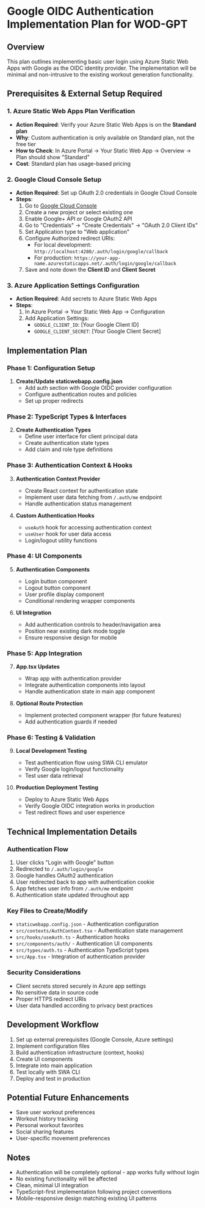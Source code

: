 # Google OIDC Authentication Implementation Plan for WOD-GPT

## Overview
This plan outlines implementing basic user login using Azure Static Web Apps with Google as the OIDC identity provider. The implementation will be minimal and non-intrusive to the existing workout generation functionality.

## Prerequisites & External Setup Required

### 1. Azure Static Web Apps Plan Verification
- **Action Required**: Verify your Azure Static Web Apps is on the **Standard plan**
- **Why**: Custom authentication is only available on Standard plan, not the free tier
- **How to Check**: In Azure Portal → Your Static Web App → Overview → Plan should show "Standard"
- **Cost**: Standard plan has usage-based pricing

### 2. Google Cloud Console Setup
- **Action Required**: Set up OAuth 2.0 credentials in Google Cloud Console
- **Steps**:
  1. Go to [Google Cloud Console](https://console.cloud.google.com/)
  2. Create a new project or select existing one
  3. Enable Google+ API or Google OAuth2 API
  4. Go to "Credentials" → "Create Credentials" → "OAuth 2.0 Client IDs"
  5. Set Application type to "Web application"
  6. Configure Authorized redirect URIs:
     - For local development: `http://localhost:4280/.auth/login/google/callback`
     - For production: `https://your-app-name.azurestaticapps.net/.auth/login/google/callback`
  7. Save and note down the **Client ID** and **Client Secret**

### 3. Azure Application Settings Configuration
- **Action Required**: Add secrets to Azure Static Web Apps
- **Steps**:
  1. In Azure Portal → Your Static Web App → Configuration
  2. Add Application Settings:
     - `GOOGLE_CLIENT_ID`: [Your Google Client ID]
     - `GOOGLE_CLIENT_SECRET`: [Your Google Client Secret]

## Implementation Plan

### Phase 1: Configuration Setup
1. **Create/Update staticwebapp.config.json**
   - Add auth section with Google OIDC provider configuration
   - Configure authentication routes and policies
   - Set up proper redirects

### Phase 2: TypeScript Types & Interfaces
2. **Create Authentication Types**
   - Define user interface for client principal data
   - Create authentication state types
   - Add claim and role type definitions

### Phase 3: Authentication Context & Hooks
3. **Authentication Context Provider**
   - Create React context for authentication state
   - Implement user data fetching from `/.auth/me` endpoint
   - Handle authentication status management

4. **Custom Authentication Hooks**
   - `useAuth` hook for accessing authentication context
   - `useUser` hook for user data access
   - Login/logout utility functions

### Phase 4: UI Components
5. **Authentication Components**
   - Login button component
   - Logout button component  
   - User profile display component
   - Conditional rendering wrapper components

6. **UI Integration**
   - Add authentication controls to header/navigation area
   - Position near existing dark mode toggle
   - Ensure responsive design for mobile

### Phase 5: App Integration
7. **App.tsx Updates**
   - Wrap app with authentication provider
   - Integrate authentication components into layout
   - Handle authentication state in main app component

8. **Optional Route Protection**
   - Implement protected component wrapper (for future features)
   - Add authentication guards if needed

### Phase 6: Testing & Validation
9. **Local Development Testing**
   - Test authentication flow using SWA CLI emulator
   - Verify Google login/logout functionality
   - Test user data retrieval

10. **Production Deployment Testing**
    - Deploy to Azure Static Web Apps
    - Verify Google OIDC integration works in production
    - Test redirect flows and user experience

## Technical Implementation Details

### Authentication Flow
1. User clicks "Login with Google" button
2. Redirected to `/.auth/login/google`
3. Google handles OAuth2 authentication
4. User redirected back to app with authentication cookie
5. App fetches user info from `/.auth/me` endpoint
6. Authentication state updated throughout app

### Key Files to Create/Modify
- `staticwebapp.config.json` - Authentication configuration
- `src/contexts/AuthContext.tsx` - Authentication state management
- `src/hooks/useAuth.ts` - Authentication hooks
- `src/components/auth/` - Authentication UI components
- `src/types/auth.ts` - Authentication TypeScript types
- `src/App.tsx` - Integration of authentication provider

### Security Considerations
- Client secrets stored securely in Azure app settings
- No sensitive data in source code
- Proper HTTPS redirect URIs
- User data handled according to privacy best practices

## Development Workflow
1. Set up external prerequisites (Google Console, Azure settings)
2. Implement configuration files
3. Build authentication infrastructure (context, hooks)
4. Create UI components
5. Integrate into main application
6. Test locally with SWA CLI
7. Deploy and test in production

## Potential Future Enhancements
- Save user workout preferences
- Workout history tracking
- Personal workout favorites
- Social sharing features
- User-specific movement preferences

## Notes
- Authentication will be completely optional - app works fully without login
- No existing functionality will be affected
- Clean, minimal UI integration
- TypeScript-first implementation following project conventions
- Mobile-responsive design matching existing UI patterns